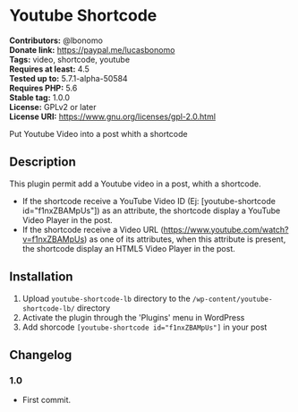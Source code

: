 # Youtube Shortcode #
**Contributors:** @lbonomo  
**Donate link:** https://paypal.me/lucasbonomo  
**Tags:** video, shortcode, youtube  
**Requires at least:** 4.5  
**Tested up to:** 5.7.1-alpha-50584  
**Requires PHP:** 5.6  
**Stable tag:** 1.0.0  
**License:** GPLv2 or later  
**License URI:** https://www.gnu.org/licenses/gpl-2.0.html  

Put Youtube Video into a post whith a shortcode

## Description ##
This plugin permit add a Youtube video in a post, whith a shortcode. 
 - If the shortcode receive a YouTube Video ID (Ej: [youtube-shortcode id="f1nxZBAMpUs"]) as an attribute, 
   the shortcode display a YouTube Video Player in the post.
 - If the shortcode receive a Video URL (https://www.youtube.com/watch?v=f1nxZBAMpUs) as one of its attributes, 
   when this attribute is present, the shortcode display an HTML5 Video Player in the post.

## Installation ##

1. Upload `youtube-shortcode-lb` directory to the `/wp-content/youtube-shortcode-lb/` directory
1. Activate the plugin through the 'Plugins' menu in WordPress
1. Add shorcode `[youtube-shortcode id="f1nxZBAMpUs"]` in your post

## Changelog ##

### 1.0 ###
* First commit.